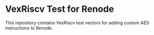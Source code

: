 # VexRiscv Test for Renode

This repository contains VexRiscv test vectors for adding custom AES instructions to Renode.
